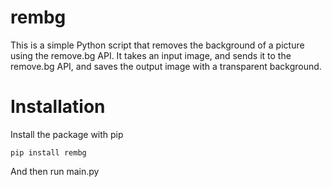 # rembg

This is a simple Python script that removes the background of a picture using the remove.bg API. It takes an input image, and sends it to the remove.bg API, and saves the output image with a transparent background.

# Installation

Install the package with pip

`pip install rembg `

And then run main.py
